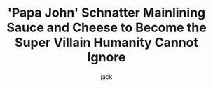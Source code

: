 ---
layout: post
title: "'Papa John' Schnatter Mainlining Sauce and Cheese to Become the Super Villain Humanity Cannot Ignore"
author: jack
categories: [ general ]
image: assets/images/pizza_hutt.jpg
featured: false
hidden: false
---